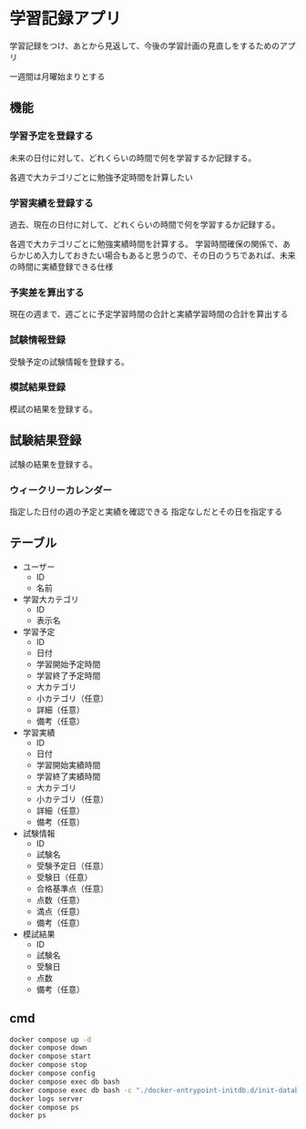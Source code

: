 # 学習記録アプリ

学習記録をつけ、あとから見返して、今後の学習計画の見直しをするためのアプリ

一週間は月曜始まりとする

## 機能

### 学習予定を登録する

未来の日付に対して、どれくらいの時間で何を学習するか記録する。

各週で大カテゴリごとに勉強予定時間を計算したい

### 学習実績を登録する

過去、現在の日付に対して、どれくらいの時間で何を学習するか記録する。

各週で大カテゴリごとに勉強実績時間を計算する。
学習時間確保の関係で、あらかじめ入力しておきたい場合もあると思うので、その日のうちであれば、未来の時間に実績登録できる仕様

### 予実差を算出する

現在の週まで、週ごとに予定学習時間の合計と実績学習時間の合計を算出する

### 試験情報登録

受験予定の試験情報を登録する。

### 模試結果登録

模試の結果を登録する。

## 試験結果登録

試験の結果を登録する。

### ウィークリーカレンダー

指定した日付の週の予定と実績を確認できる
指定なしだとその日を指定する

## テーブル

- ユーザー
  - ID
  - 名前
- 学習大カテゴリ
  - ID
  - 表示名
- 学習予定
  - ID
  - 日付
  - 学習開始予定時間
  - 学習終了予定時間
  - 大カテゴリ
  - 小カテゴリ（任意）
  - 詳細（任意）
  - 備考（任意）
- 学習実績
  - ID
  - 日付
  - 学習開始実績時間
  - 学習終了実績時間
  - 大カテゴリ
  - 小カテゴリ（任意）
  - 詳細（任意）
  - 備考（任意）
- 試験情報
  - ID
  - 試験名
  - 受験予定日（任意）
  - 受験日（任意）
  - 合格基準点（任意）
  - 点数（任意）
  - 満点（任意）
  - 備考（任意）
- 模試結果
  - ID
  - 試験名
  - 受験日
  - 点数
  - 備考（任意）

## cmd

```sh
docker compose up -d
docker compose down
docker compose start
docker compose stop
docker compose config
docker compose exec db bash
docker compose exec db bash -c "./docker-entrypoint-initdb.d/init-database.sh"
docker logs server
docker compose ps
docker ps
```
